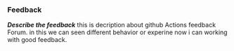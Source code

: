 ###  Feedback
***Describe the feedback***
this is decription about github Actions feedback Forum.
in this we can seen different behavior or experine
now i can working with good feedback.
